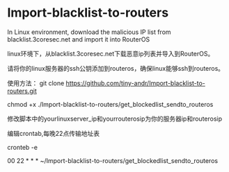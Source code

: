 # Import-blacklist-to-routers
In Linux environment, download the malicious IP list from blacklist.3coresec.net and import it into RouterOS

linux环境下，从blacklist.3coresec.net下载恶意ip列表并导入到RouterOS。

请将你的linux服务器的ssh公钥添加到routeros，确保linux能够ssh到routeros。

使用方法：
git clone https://github.com/tiny-andr/Import-blacklist-to-routers.git

chmod +x ./Import-blacklist-to-routers/get_blockedlist_sendto_routeros

修改脚本中的yourlinuxserver_ip和yourrouterosip为你的服务器ip和routerosip

编辑crontab,每晚22点传输地址表

cronteb -e

00 22 * * * ~/Import-blacklist-to-routers/get_blockedlist_sendto_routeros
